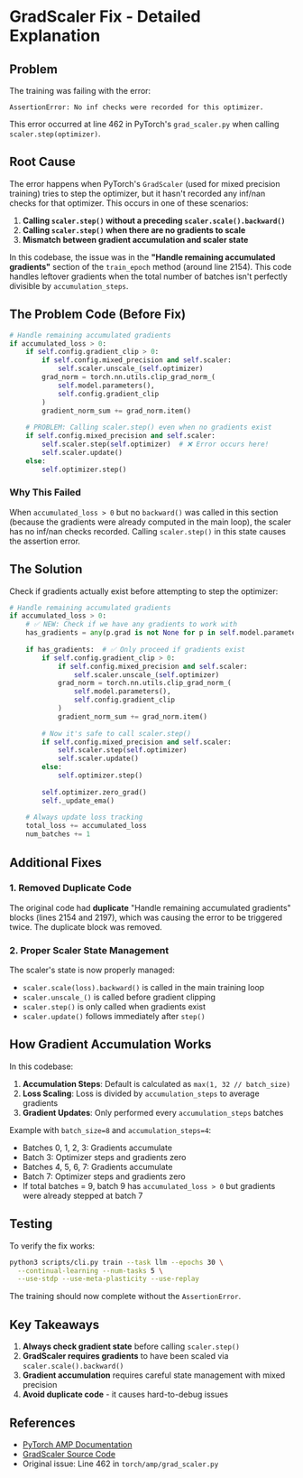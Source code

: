 # GradScaler Fix - Detailed Explanation

## Problem
The training was failing with the error:
```
AssertionError: No inf checks were recorded for this optimizer.
```

This error occurred at line 462 in PyTorch's `grad_scaler.py` when calling `scaler.step(optimizer)`.

## Root Cause
The error happens when PyTorch's `GradScaler` (used for mixed precision training) tries to step the optimizer, but it hasn't recorded any inf/nan checks for that optimizer. This occurs in one of these scenarios:

1. **Calling `scaler.step()` without a preceding `scaler.scale().backward()`**
2. **Calling `scaler.step()` when there are no gradients to scale**
3. **Mismatch between gradient accumulation and scaler state**

In this codebase, the issue was in the **"Handle remaining accumulated gradients"** section of the `train_epoch` method (around line 2154). This code handles leftover gradients when the total number of batches isn't perfectly divisible by `accumulation_steps`.

## The Problem Code (Before Fix)
```python
# Handle remaining accumulated gradients
if accumulated_loss > 0:
    if self.config.gradient_clip > 0:
        if self.config.mixed_precision and self.scaler:
            self.scaler.unscale_(self.optimizer)
        grad_norm = torch.nn.utils.clip_grad_norm_(
            self.model.parameters(), 
            self.config.gradient_clip
        )
        gradient_norm_sum += grad_norm.item()
    
    # PROBLEM: Calling scaler.step() even when no gradients exist
    if self.config.mixed_precision and self.scaler:
        self.scaler.step(self.optimizer)  # ❌ Error occurs here!
        self.scaler.update()
    else:
        self.optimizer.step()
```

### Why This Failed
When `accumulated_loss > 0` but no `backward()` was called in this section (because the gradients were already computed in the main loop), the scaler has no inf/nan checks recorded. Calling `scaler.step()` in this state causes the assertion error.

## The Solution
Check if gradients actually exist before attempting to step the optimizer:

```python
# Handle remaining accumulated gradients
if accumulated_loss > 0:
    # ✅ NEW: Check if we have any gradients to work with
    has_gradients = any(p.grad is not None for p in self.model.parameters())
    
    if has_gradients:  # ✅ Only proceed if gradients exist
        if self.config.gradient_clip > 0:
            if self.config.mixed_precision and self.scaler:
                self.scaler.unscale_(self.optimizer)
            grad_norm = torch.nn.utils.clip_grad_norm_(
                self.model.parameters(), 
                self.config.gradient_clip
            )
            gradient_norm_sum += grad_norm.item()
        
        # Now it's safe to call scaler.step()
        if self.config.mixed_precision and self.scaler:
            self.scaler.step(self.optimizer)
            self.scaler.update()
        else:
            self.optimizer.step()
        
        self.optimizer.zero_grad()
        self._update_ema()
    
    # Always update loss tracking
    total_loss += accumulated_loss
    num_batches += 1
```

## Additional Fixes

### 1. Removed Duplicate Code
The original code had **duplicate** "Handle remaining accumulated gradients" blocks (lines 2154 and 2197), which was causing the error to be triggered twice. The duplicate block was removed.

### 2. Proper Scaler State Management
The scaler's state is now properly managed:
- `scaler.scale(loss).backward()` is called in the main training loop
- `scaler.unscale_()` is called before gradient clipping
- `scaler.step()` is only called when gradients exist
- `scaler.update()` follows immediately after `step()`

## How Gradient Accumulation Works

In this codebase:
1. **Accumulation Steps**: Default is calculated as `max(1, 32 // batch_size)`
2. **Loss Scaling**: Loss is divided by `accumulation_steps` to average gradients
3. **Gradient Updates**: Only performed every `accumulation_steps` batches

Example with `batch_size=8` and `accumulation_steps=4`:
- Batches 0, 1, 2, 3: Gradients accumulate
- Batch 3: Optimizer steps and gradients zero
- Batches 4, 5, 6, 7: Gradients accumulate
- Batch 7: Optimizer steps and gradients zero
- If total batches = 9, batch 9 has `accumulated_loss > 0` but gradients were already stepped at batch 7

## Testing
To verify the fix works:

```bash
python3 scripts/cli.py train --task llm --epochs 30 \
  --continual-learning --num-tasks 5 \
  --use-stdp --use-meta-plasticity --use-replay
```

The training should now complete without the `AssertionError`.

## Key Takeaways

1. **Always check gradient state** before calling `scaler.step()`
2. **GradScaler requires gradients** to have been scaled via `scaler.scale().backward()`
3. **Gradient accumulation** requires careful state management with mixed precision
4. **Avoid duplicate code** - it causes hard-to-debug issues

## References
- [PyTorch AMP Documentation](https://pytorch.org/docs/stable/amp.html)
- [GradScaler Source Code](https://github.com/pytorch/pytorch/blob/main/torch/amp/grad_scaler.py)
- Original issue: Line 462 in `torch/amp/grad_scaler.py`
